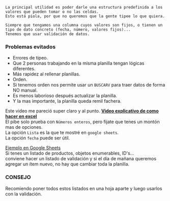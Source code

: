 ~~~
La principal utilidad es poder darle una estructura predefinida a los valores que pueden tomar o no las celdas.
Esto está piola, por que no queremos que la gente tipee lo que quiera.

Siempre que tengamos una columna cuyos valores son fijos, o tienen un tipo de dato concreto (fecha, número, valores fijos)...
Tenemos que usar validación de datos.
~~~

### Problemas evitados
- Errores de tipeo.
- Que 2 personas trabajando en la misma planilla tengan lógicas diferentes.
- Más rapidez al rellenar planillas.
- Orden.
- Si tenemos orden nos permite usar un `BUSCARV` para traer datos de forma NO manual.
- Es menos laborioso después actualizar la planilla.
- Y la mas importante, la planilla queda remil fachera.

Este video me pareció super claro y al punto. **[Video explicativo de como hacer en excel](https://youtu.be/Pq9fessVNHs?t=58)**  
El pibe solo prueba con `Números enteros`, pero fijate que tenes un montón mas de opciones.  
La opción `Lista` es la que te mostré en `google sheets`.  
La opción `fecha` puede ser útil.  

[Ejemplo en Google Sheets](https://docs.google.com/spreadsheets/d/1xxQYGFh37KiMAdwIKkc2ZFeMwpTBRYCxjjtbuIVwhg0/edit#gid=1954330674)  
Si tenes un listado de productos, objetos enumerables, ID's...  
conviene hacer un listado de validación y si el día de mañana queremos agregar un ítem nuevo, no hay que cambiar toda la planilla.

### CONSEJO
Recomiendo poner todos estos listados en una hoja aparte y luego usarlos con la validación.

